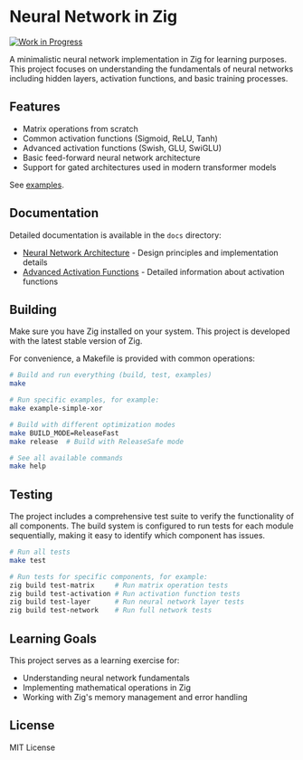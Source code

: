 # Neural Network in Zig

[![Work in Progress](https://img.shields.io/badge/Status-Work%20in%20Progress-yellow)](https://github.com/thevilledev/zig-nn)

A minimalistic neural network implementation in Zig for learning purposes. This project focuses on understanding the fundamentals of neural networks including hidden layers, activation functions, and basic training processes.

## Features

- Matrix operations from scratch
- Common activation functions (Sigmoid, ReLU, Tanh)
- Advanced activation functions (Swish, GLU, SwiGLU)
- Basic feed-forward neural network architecture
- Support for gated architectures used in modern transformer models

See [examples](examples/).

## Documentation

Detailed documentation is available in the `docs` directory:
- [Neural Network Architecture](docs/architecture.md) - Design principles and implementation details
- [Advanced Activation Functions](docs/activation_functions.md) - Detailed information about activation functions

## Building

Make sure you have Zig installed on your system. This project is developed with the latest stable version of Zig.

For convenience, a Makefile is provided with common operations:

```bash
# Build and run everything (build, test, examples)
make

# Run specific examples, for example:
make example-simple-xor

# Build with different optimization modes
make BUILD_MODE=ReleaseFast
make release  # Build with ReleaseSafe mode

# See all available commands
make help
```

## Testing

The project includes a comprehensive test suite to verify the functionality of all components. The build system is configured to run tests for each module sequentially, making it easy to identify which component has issues.

```bash
# Run all tests
make test

# Run tests for specific components, for example:
zig build test-matrix     # Run matrix operation tests
zig build test-activation # Run activation function tests
zig build test-layer      # Run neural network layer tests
zig build test-network    # Run full network tests
```

## Learning Goals

This project serves as a learning exercise for:

- Understanding neural network fundamentals
- Implementing mathematical operations in Zig
- Working with Zig's memory management and error handling

## License

MIT License 
